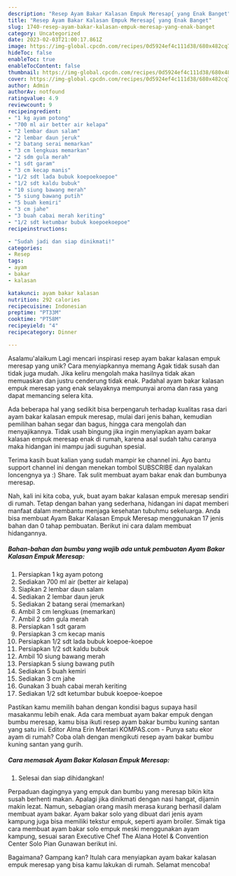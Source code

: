 ```yaml
---
description: "Resep Ayam Bakar Kalasan Empuk Meresap{ yang Enak Banget"
title: "Resep Ayam Bakar Kalasan Empuk Meresap{ yang Enak Banget"
slug: 1740-resep-ayam-bakar-kalasan-empuk-meresap-yang-enak-banget
category: Uncategorized
date: 2023-02-03T21:00:17.861Z
image: https://img-global.cpcdn.com/recipes/0d5924ef4c111d38/680x482cq70/ayam-bakar-kalasan-empuk-meresap-foto-resep-utama.jpg
hideToc: false
enableToc: true
enableTocContent: false
thumbnail: https://img-global.cpcdn.com/recipes/0d5924ef4c111d38/680x482cq70/ayam-bakar-kalasan-empuk-meresap-foto-resep-utama.jpg
cover: https://img-global.cpcdn.com/recipes/0d5924ef4c111d38/680x482cq70/ayam-bakar-kalasan-empuk-meresap-foto-resep-utama.jpg
author: Admin
authorAv: notfound
ratingvalue: 4.9
reviewcount: 9
recipeingredient:
- "1 kg ayam potong"
- "700 ml air better air kelapa"
- "2 lembar daun salam"
- "2 lembar daun jeruk"
- "2 batang serai memarkan"
- "3 cm lengkuas memarkan"
- "2 sdm gula merah"
- "1 sdt garam"
- "3 cm kecap manis"
- "1/2 sdt lada bubuk koepoekoepoe"
- "1/2 sdt kaldu bubuk"
- "10 siung bawang merah"
- "5 siung bawang putih"
- "5 buah kemiri"
- "3 cm jahe"
- "3 buah cabai merah keriting"
- "1/2 sdt ketumbar bubuk koepoekoepoe"
recipeinstructions:

- "Sudah jadi dan siap dinikmati!"
categories:
- Resep
tags:
- ayam
- bakar
- kalasan

katakunci: ayam bakar kalasan 
nutrition: 292 calories
recipecuisine: Indonesian
preptime: "PT33M"
cooktime: "PT58M"
recipeyield: "4"
recipecategory: Dinner

---
```



Asalamu'alaikum Lagi mencari inspirasi resep ayam bakar kalasan empuk meresap yang unik? Cara menyiapkannya memang Agak tidak susah dan tidak juga mudah. Jika keliru mengolah maka hasilnya tidak akan memuaskan dan justru cenderung tidak enak. Padahal ayam bakar kalasan empuk meresap yang enak selayaknya mempunyai aroma dan rasa yang dapat memancing selera kita.


Ada beberapa hal yang sedikit bisa berpengaruh terhadap kualitas rasa dari ayam bakar kalasan empuk meresap, mulai dari jenis bahan, kemudian pemilihan bahan segar dan bagus, hingga cara mengolah dan menyajikannya. Tidak usah bingung jika ingin menyiapkan ayam bakar kalasan empuk meresap enak di rumah, karena asal sudah tahu caranya maka hidangan ini mampu jadi suguhan spesial.

Terima kasih buat kalian yang sudah mampir ke channel ini. Ayo bantu support channel ini dengan menekan tombol SUBSCRIBE dan nyalakan loncengnya ya :) Share. Tak sulit membuat ayam bakar enak dan bumbunya meresap.


Nah, kali ini kita coba, yuk, buat ayam bakar kalasan empuk meresap sendiri di rumah. Tetap dengan bahan yang sederhana, hidangan ini dapat memberi manfaat dalam membantu menjaga kesehatan tubuhmu sekeluarga. Anda bisa membuat Ayam Bakar Kalasan Empuk Meresap menggunakan 17 jenis bahan dan 0 tahap pembuatan. Berikut ini cara dalam membuat hidangannya.

<!--inarticleads1-->

##### Bahan-bahan dan bumbu yang wajib ada untuk pembuatan Ayam Bakar Kalasan Empuk Meresap:

1. Persiapkan 1 kg ayam potong
1. Sediakan 700 ml air (better air kelapa)
1. Siapkan 2 lembar daun salam
1. Sediakan 2 lembar daun jeruk
1. Sediakan 2 batang serai (memarkan)
1. Ambil 3 cm lengkuas (memarkan)
1. Ambil 2 sdm gula merah
1. Persiapkan 1 sdt garam
1. Persiapkan 3 cm kecap manis
1. Persiapkan 1/2 sdt lada bubuk koepoe-koepoe
1. Persiapkan 1/2 sdt kaldu bubuk
1. Ambil 10 siung bawang merah
1. Persiapkan 5 siung bawang putih
1. Sediakan 5 buah kemiri
1. Sediakan 3 cm jahe
1. Gunakan 3 buah cabai merah keriting
1. Sediakan 1/2 sdt ketumbar bubuk koepoe-koepoe


Pastikan kamu memilih bahan dengan kondisi bagus supaya hasil masakanmu lebih enak. Ada cara membuat ayam bakar empuk dengan bumbu meresap, kamu bisa ikuti resep ayam bakar bumbu kuning santan yang satu ini. Editor Alma Erin Mentari KOMPAS.com - Punya satu ekor ayam di rumah? Coba olah dengan mengikuti resep ayam bakar bumbu kuning santan yang gurih. 

<!--inarticleads2-->

##### Cara memasak Ayam Bakar Kalasan Empuk Meresap:


1. Selesai dan siap dihidangkan!

Perpaduan dagingnya yang empuk dan bumbu yang meresap bikin kita susah berhenti makan. Apalagi jika dinikmati dengan nasi hangat, dijamin makin lezat. Namun, sebagian orang masih merasa kurang berhasil dalam membuat ayam bakar. Ayam bakar solo yang dibuat dari jenis ayam kampung juga bisa memiliki tekstur empuk, seperti ayam broiler. Simak tiga cara membuat ayam bakar solo empuk meski menggunakan ayam kampung, sesuai saran Executive Chef The Alana Hotel &amp; Convention Center Solo Pian Gunawan berikut ini. 

Bagaimana? Gampang kan? Itulah cara menyiapkan ayam bakar kalasan empuk meresap yang bisa kamu lakukan di rumah. Selamat mencoba!
